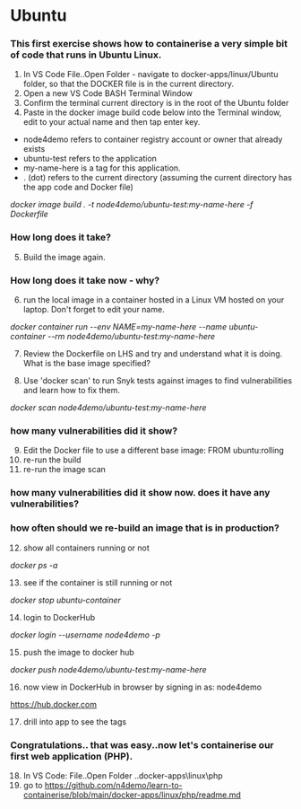 # Ubuntu

### This first exercise shows how to containerise a very simple bit of code that runs in Ubuntu Linux. 

1. In VS Code File..Open Folder - navigate to docker-apps/linux/Ubuntu folder, so that the DOCKER file is in the current directory. 
2. Open a new VS Code BASH Terminal Window  
3. Confirm the terminal current directory is in the root of the Ubuntu folder
4. Paste in the docker image build code below into the Terminal window, edit to your actual name and then tap enter key.

- node4demo refers to container registry account or owner that already exists
- ubuntu-test refers to the application 
- my-name-here is a tag for this application. 
- . (dot) refers to the current directory (assuming the current directory has the app code and Docker file)

*docker image build . -t node4demo/ubuntu-test:my-name-here -f Dockerfile*

### How long does it take?

5. Build the image again. 

### How long does it take now - why?

6. run the local image in a container hosted in a Linux VM hosted on your laptop. Don't forget to edit your name.

*docker container run --env NAME=my-name-here --name ubuntu-container --rm  node4demo/ubuntu-test:my-name-here* 

7. Review the Dockerfile on LHS and try and understand what it is doing. What is the base image specified?

8. Use 'docker scan' to run Snyk tests against images to find vulnerabilities and learn how to fix them.

*docker scan node4demo/ubuntu-test:my-name-here*

### how many vulnerabilities did it show?

9. Edit the Docker file to use a different base image: FROM ubuntu:rolling 
10. re-run the build
11. re-run the image scan 

### how many vulnerabilities did it show now. does it have any vulnerabilities?

### how often should we re-build an image that is in production?

12. show all containers running or not

*docker ps -a*

13. see if the container is still running or not

*docker stop ubuntu-container* 

14. login to DockerHub

*docker login --username node4demo -p <password>*

15. push the image to docker hub

*docker push node4demo/ubuntu-test:my-name-here*

16. now view in DockerHub in browser by signing in as: node4demo 

https://hub.docker.com

17. drill into app to see the tags

### Congratulations.. that was easy..now let's containerise our first web application (PHP).

18. In VS Code: File..Open Folder ..docker-apps\linux\php
19. go to https://github.com/n4demo/learn-to-containerise/blob/main/docker-apps/linux/php/readme.md